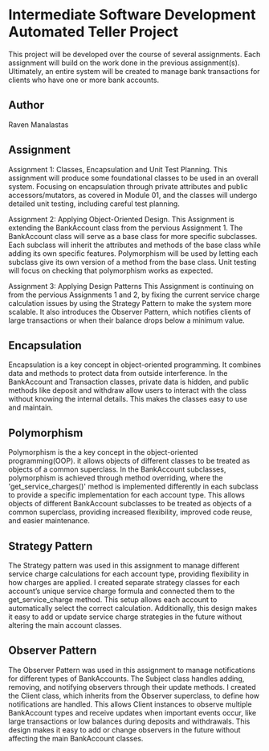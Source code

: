 # Intermediate Software Development Automated Teller Project
This project will be developed over the course of several assignments.  Each 
assignment will build on the work done in the previous assignment(s).  Ultimately, 
an entire system will be created to manage bank transactions for clients who 
have one or more bank accounts.

## Author
Raven Manalastas

## Assignment
Assignment 1: Classes, Encapsulation and Unit Test Planning. 
This assignment will produce some foundational classes to be used in an overall system. 
Focusing on encapsulation through private attributes and public accessors/mutators, as covered in Module 01, 
and the classes will undergo detailed unit testing, including careful test planning.

Assignment 2: Applying Object-Oriented Design.
This Assignment is extending the BankAccount class from the pervious Assignment 1. 
The BankAccount class will serve as a base class for more specific subclasses. 
Each subclass will inherit the attributes and methods of the base class while adding its own specific features. 
Polymorphism will be used by letting each subclass give its own version of a method from the base class. 
Unit testing will focus on checking that polymorphism works as expected.

Assignment 3: Applying Design Patterns
This Assignment is continuing on from the pervious Assignments 1 and 2,
by fixing the current service charge calculation issues by using the Strategy Pattern to make the system more scalable. 
It also introduces the Observer Pattern, which notifies clients of large transactions or when their balance drops below a minimum value.

## Encapsulation
Encapsulation is a key concept in object-oriented programming. 
It combines data and methods to protect data from outside interference. 
In the BankAccount and Transaction classes, private data is hidden, and public methods like deposit and withdraw 
allow users to interact with the class without knowing the internal details. This makes the classes easy to use and maintain.

## Polymorphism
Polymorphism is the a key concept in the object-oriented programming(OOP).
it allows objects of different classes to be treated as objects of a common superclass.
In the BankAccount subclasses, polymorphism is achieved through method overriding, 
where the 'get_service_charges()' method is implemented differently in each subclass 
to provide a specific implementation for each account type.
This allows objects of different BankAccount subclasses to be treated as objects of a common superclass, 
providing increased flexibility, improved code reuse, and easier maintenance.

## Strategy Pattern
The Strategy pattern was used in this assignment to manage different service charge 
calculations for each account type, providing flexibility in how charges are applied. 
I created separate strategy classes for each account’s unique service charge formula and connected them to the get_service_charge method. 
This setup allows each account to automatically select the correct calculation. 
Additionally, this design makes it easy to add or update service charge strategies in the future without altering the main account classes.

## Observer Pattern
The Observer Pattern was used in this assignment to manage notifications for different types of BankAccounts. 
The Subject class handles adding, removing, and notifying observers through their update methods. 
I created the Client class, which inherits from the Observer superclass, to define how notifications are handled. 
This allows Client instances to observe multiple BankAccount types and receive updates when important events occur, 
like large transactions or low balances during deposits and withdrawals. 
This design makes it easy to add or change observers in the future without affecting the main BankAccount classes.